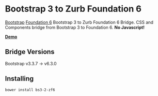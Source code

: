 Bootstrap 3 to Zurb Foundation 6
=============================

[Bootstrap][] [Foundation 6][] Bootstrap 3 to Zurb Foundation 6 Bridge. CSS and Components bridge from Bootstrap 3 to Foundation 6. **No Javascript!**

**[Demo][]**

## Bridge Versions

Bootstrap v3.3.7 &rarr; v6.3.0

## Installing
```
bower install bs3-2-zf6
```



[Demo]: http://redcastor.github.io/bs3-2-zf6/demo/
[Foundation 6]: https://foundation.zurb.com/sites/docs/
[Bootstrap]: https://getbootstrap.com/
[v1.1.0]: https://github.com/redcastor/bs3-2-zf6/releases/tag/v1.1.0
